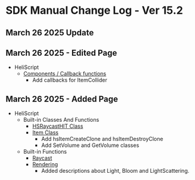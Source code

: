 # SDK Manual Change Log - Ver 15.2

## March 26 2025 Update

## March 26 2025 - Edited Page

 - HeliScript 
     - [Components / Callback functions](https://vrhikky.github.ioVketCloudSDK_Documents/15.2/en/hs/hs_component.html)
         - Add callbacks for ItemCollider

## March 26 2025 - Added Page

- HeliScript
    - Built-in Classes And Functions
        - [HSRaycastHIT Class](https://vrhikky.github.io/VketCloudSDK_Documents/15.2/en/hs/hs_struct_hsraycasthit.html)
        - [Item Class](https://vrhikky.github.io/VketCloudSDK_Documents/15.2/en/hs/hs_class_item.html)
            - Add hsItemCreateClone and hsItemDestroyClone
            - Add SetVolume and GetVolume classes
    - Built-in Functions
        - [Raycast](https://vrhikky.github.io/VketCloudSDK_Documents/15.2/en/hs/hs_system_function_raycast.html)
        - [Rendering](https://vrhikky.github.io/VketCloudSDK_Documents/15.2/en/hs/hs_system_function_rendering.html)
            - Added descriptions about Light, Bloom and LightScattering.
